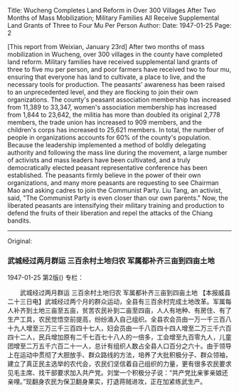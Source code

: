 Title: Wucheng Completes Land Reform in Over 300 Villages After Two Months of Mass Mobilization; Military Families All Receive Supplemental Land Grants of Three to Four Mu Per Person
Author:
Date: 1947-01-25
Page: 2

[This report from Weixian, January 23rd] After two months of mass mobilization in Wucheng, over 300 villages in the county have completed land reform. Military families have received supplemental land grants of three to five mu per person, and poor farmers have received two to four mu, ensuring that everyone has land to cultivate, a place to live, and the necessary tools for production. The peasants' awareness has been raised to an unprecedented level, and they are flocking to join their own organizations. The county's peasant association membership has increased from 11,389 to 33,347, women's association membership has increased from 1,844 to 23,642, the militia has more than doubled its original 2,778 members, the trade union has increased to 909 members, and the children's corps has increased to 25,621 members. In total, the number of people in organizations accounts for 60% of the county's population. Because the leadership implemented a method of boldly delegating authority and following the mass line during the movement, a large number of activists and mass leaders have been cultivated, and a truly democratically elected peasant representative conference has been established. The peasants firmly believe in the power of their own organizations, and many more peasants are requesting to see Chairman Mao and asking cadres to join the Communist Party. Liu Tang, an activist, said, "The Communist Party is even closer than our own parents." Now, the liberated peasants are intensifying their military training and production to defend the fruits of their liberation and repel the attacks of the Chiang bandits.



<hr /> 

Original: 


### 武城经过两月群运  三百余村土地归农  军属都补齐三亩到四亩土地

1947-01-25
第2版()
专栏：

　　武城经过两月群运
    三百余村土地归农
    军属都补齐三亩到四亩土地
    【本报威县二十三日电】武城经过两个月的群众运动，全县有三百余村完成土地改革。军属每人补齐到土地三亩至五亩，贫苦农民补到二亩至四亩，人人有地种、有房住、有了生产工具，农民觉悟空前提高，纷纷涌入自己组织。全县农会员由一万一千三百八十九人增至三万三千三百四十七人，妇会员由一千八百四十四人增至二万三千六百四十二人，民兵增加原有二千七百七十八人的一倍多，工会增至九百零九人，儿童团增至二万五千六百二十一人，总计有组织人数占全县人口百分之六十。由于领导上在运动中贯彻了大胆放手、群众路线的方法，培养了大批积极分子、群众领袖，建立了真正民主选举的农代会，农民们坚信着自己组织的力量，更有很多农民要求见毛主席、找干部要求加入共产党。刘堂一个积极分子说：“共产党比亲爹亲娘还亲哩。”现翻身农民为保卫翻身果实，打退蒋贼进攻，正在加紧练武生产。
